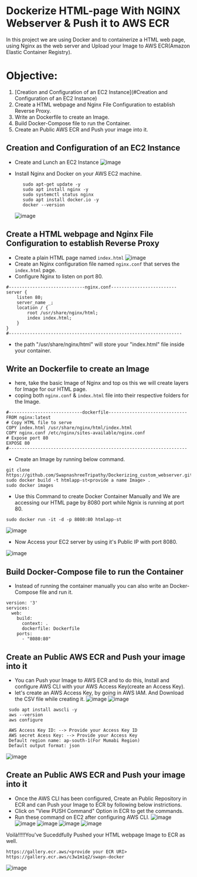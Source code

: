 # Dockerize HTML-page With NGINX Webserver & Push it to AWS ECR
In this project we are using Docker and to containerize a HTML web page, using Nginx as the web server and Upload your Image to AWS ECR(Amazon Elastic Container Registry).
# Objective:
1. [Creation and Configuration of an EC2 Instance](#Creation and Configuration of an EC2 Instance)
3. Create a HTML webpage and Nginx File Configuration to establish Reverse Proxy.
4. Write an Dockerfile to create an Image.
5. Build Docker-Compose file to run the Container.
6. Create an Public AWS ECR and Push your image into it.<br>

## Creation and Configuration of an EC2 Instance
- Create and Lunch an EC2 Instance
![image](https://github.com/SwapnashreeTripathy/Dockerizing_custom_webserver/assets/139486876/e0ac3f8f-fea2-4726-866b-8f8cb3939733)

- Install Nginx and Docker on your AWS EC2 machine.
   ```
      sudo apt-get update -y
      sudo apt install nginx -y
      sudo systemctl status nginx
      sudo apt install docker.io -y
      docker --version
   ```
  ![image](https://github.com/SwapnashreeTripathy/Dockerizing_custom_webserver/assets/139486876/6bdf42c6-9884-45af-bfdd-f75d3a51e505)
  
## Create a HTML webpage and Nginx File Configuration to establish Reverse Proxy
- Create a plain HTML page named `index.html`
   ![image](https://github.com/SwapnashreeTripathy/Dockerizing_custom_webserver/assets/139486876/8732a06f-b1ca-4bd1-86c8-a686bc551061)
- Create an Nginx configuration file named `nginx.conf` that serves the `index.html` page.
- Configure Nginx to listen on port 80. 
```
#-----------------------------nginx.conf-------------------------
server {
    listen 80;
    server_name _;
    location / {
        root /usr/share/nginx/html;
        index index.html;
    }
}
#------------------------------------------------------------------
```
- the path "/usr/share/nginx/html" will store your "index.html" file inside your container.

## Write an Dockerfile to create an Image
- here, take the basic Image of Nginx and top os this we will create layers for Image for our HTML page.
- coping both `nginx.conf` & `index.html` file into their respective folders for the Image.
```
#----------------------------dockerfile------------------------------
FROM nginx:latest
# Copy HTML file to serve
COPY index.html /usr/share/nginx/html/index.html
COPY nginx.conf /etc/nginx/sites-available/nginx.conf
# Expose port 80
EXPOSE 80
#--------------------------------------------------------------------
```
- Create an Image by running below command.
```
git clone https://github.com/SwapnashreeTripathy/Dockerizing_custom_webserver.git
sudo docker build -t htmlapp-st<provide a name Image> .
sudo docker images
```
- Use this Command to create Docker Container Manually and We are accessing our HTML page by 8080 port while Ngnix is running at port 80.
```
sudo docker run -it -d -p 8080:80 htmlapp-st 
```

![image](https://github.com/SwapnashreeTripathy/Dockerizing_custom_webserver/assets/139486876/1c258e73-7ef6-4a37-a463-4626f716c3e5)
- Now Access your EC2 server by using it's Public IP with port 8080.
 
![image](https://github.com/SwapnashreeTripathy/Dockerizing_custom_webserver/assets/139486876/a75f65cb-f716-4d1a-a586-631ac0781d30)

## Build Docker-Compose file to run the Container
- Instead of running the container manually you can also write an Docker-Compose file and run it.
```
version: '3'
services:
  web:
    build:
      context: .
      dockerfile: Dockerfile
    ports:
      - "8080:80"
```
## Create an Public AWS ECR and Push your image into it
- You can Push your Image to AWS ECR and to do this, Install and configure AWS CLI with your AWS Access Key(create an Access Key).
- let's create an AWS Access Key, by going in AWS IAM. And Download the CSV file while creating it.
![image](https://github.com/SwapnashreeTripathy/Dockerizing_custom_webserver/assets/139486876/30db67ab-7149-4da5-9e25-5a67407a77b5)
![image](https://github.com/SwapnashreeTripathy/Dockerizing_custom_webserver/assets/139486876/250f5438-0d5f-40f4-9fa3-a72ba2e36493)
```
 sudo apt install awscli -y
 aws --version
 aws configure

 AWS Access Key ID: --> Provide your Access Key ID
 AWS secret Acess Key: --> Provide your Access Key
 Default region name: ap-south-1(For Mumabi Region)
 Default output format: json
```

![image](https://github.com/SwapnashreeTripathy/Dockerizing_custom_webserver/assets/139486876/a40f1f0d-6c06-4566-bc24-0469863ca472)

## Create an Public AWS ECR and Push your image into it

- Once the AWS CLI has been configured, Create an Public Repository in ECR and  can Push your Image to ECR by following below instrictions.
- Click on "View PUSH Command" Option in ECR to get the commands. 
- Run these command on EC2 after configuring AWS CLI.
![image](https://github.com/SwapnashreeTripathy/Dockerizing_custom_webserver/assets/139486876/3223af21-d352-4d16-9fcb-85c1dea5de7c)
![image](https://github.com/SwapnashreeTripathy/Dockerizing_custom_webserver/assets/139486876/5129445c-232a-4458-8b8f-248dacc521a6)
![image](https://github.com/SwapnashreeTripathy/Dockerizing_custom_webserver/assets/139486876/8b8c1c49-f435-4379-85f3-019a4d5de471)
![image](https://github.com/SwapnashreeTripathy/Dockerizing_custom_webserver/assets/139486876/de529c81-2627-4e01-a90d-2ce13313def4)
![image](https://github.com/SwapnashreeTripathy/Dockerizing_custom_webserver/assets/139486876/04f186fe-398f-44fd-a84d-42935e39df75)

 Voilà!!!!!You've Suceddfully Pushed your HTML webpage Image to ECR as well.

```
https://gallery.ecr.aws/<provide your ECR URI>
https://gallery.ecr.aws/c3w1m1q2/swapn-docker
``` 
![image](https://github.com/SwapnashreeTripathy/Dockerizing_custom_webserver/assets/139486876/d0adc7af-f7c9-4959-81ec-74eeee3385fd)


